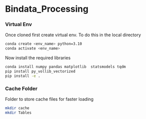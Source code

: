# Bindata_Processing

### Virtual Env 
Once cloned first create virtual env. To do this in the local directory 
```bash 
conda create <env_name> python=3.10
conda activate <env_name> 
```

Now install the required libraries 
```bash
conda install numpy pandas matplotlib  statsmodels tqdm 
pip install py_vollib_vectorized
pip install -e . 
```

### Cache Folder 

Folder to store cache files for faster loading 
```bash
mkdir cache 
mkdir Tables 
```